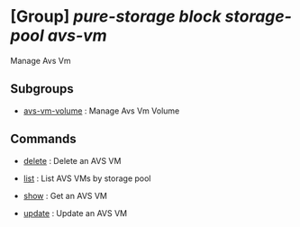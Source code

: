 # [Group] _pure-storage block storage-pool avs-vm_

Manage Avs Vm

## Subgroups

- [avs-vm-volume](/Commands/pure-storage/block/storage-pool/avs-vm/avs-vm-volume/readme.md)
: Manage Avs Vm Volume

## Commands

- [delete](/Commands/pure-storage/block/storage-pool/avs-vm/_delete.md)
: Delete an AVS VM

- [list](/Commands/pure-storage/block/storage-pool/avs-vm/_list.md)
: List AVS VMs by storage pool

- [show](/Commands/pure-storage/block/storage-pool/avs-vm/_show.md)
: Get an AVS VM

- [update](/Commands/pure-storage/block/storage-pool/avs-vm/_update.md)
: Update an AVS VM
